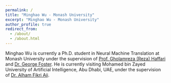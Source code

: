 ```yaml
---
permalink: /
title: "Minghao Wu - Monash University"
excerpt: "Minghao Wu - Monash University"
author_profile: true
redirect_from: 
  - /about/
  - /about.html
---
```


Minghao Wu is currently a Ph.D. student in Neural Machine Translation at Monash University under the supervision of [Prof. Gholamreza (Reza) Haffari](https://users.monash.edu.au/~gholamrh/) and [Dr. George Foster](http://www.iro.umontreal.ca/~foster/). He is currently visiting Mohamed bin Zayed University of Artificial Intelligence, Abu Dhabi, UAE, under the supervision of [Dr. Alham Fikri Aji](https://afaji.github.io/).

